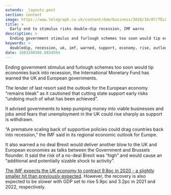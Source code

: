 ```yaml
--- 
extends: _layouts.post 
section: content 
image: https://www.telegraph.co.uk/content/dam/business/2020/10/07/TELEMMGLPICT000229340814_trans_NvBQzQNjv4Bq5_IXLpiue7kofRa9_NjVRXMS8gEIEkW7VPsfU2qxWQU.jpeg?impolicy=logo-overlay 
title: > 
  Early end to stimulus risks double-dip recession, IMF warns 
description: > 
  Ending government stimulus and furlough schemes too soon would tip economies back into recession, the International Monetary Fund has warned the UK and European governments.The lender of last resort said the outlook for the European economy “remains bleak” as it cautioned that cutting state support early risks “undoing much of what has been achieved”.“A premature scaling back of supportive policies could drag countries back into recession,” the IMF said in its regional economic outlook for Europe.The IMF expects the UK economy to contract 9.8pc in 2020 - a slightly smaller hit than previously expected.However, the recovery is also expected to be slower with GDP set to rise 5.9pc and 3.2pc in 2021 and 2022, respectively. 
keywords: > 
  doubledip, recession, uk, imf, warned, support, economy, rise, outlook, expected, warns, stimulus, european, end, early, risks 
date: 1603290366.0834594 
--- 
```

<div><p>Ending government stimulus and furlough schemes too soon would tip economies back into recession, the International Monetary Fund has warned the UK and European governments.</p>
<p>The lender of last resort said the outlook for the European economy &#8220;remains bleak&#8221; as it cautioned that cutting state support early risks &#8220;undoing much of what has been achieved&#8221;.</p>
<p>It advised governments to keep pumping money into viable businesses and jobs amid fears that unemployment in the UK could rise sharply as support is withdrawn.</p>
<p>&#8220;A premature scaling back of supportive policies could drag countries back into recession,&#8221; the IMF said in its regional economic outlook for Europe.</p>
<p>It also warned a no deal Brexit would deliver another blow to the UK and European economies as talks between the Government and Brussels flounder. It said the risk of a no-deal Brexit was &#8220;high&#8221; and would cause an &#8220;additional and potentially sizable shock to activity&#8221;.</p>
<p><a href="https://www.telegraph.co.uk/business/2020/10/13/covid-19-blow-28-trillion-hole-world-economy/">The IMF expects the UK economy to contract 9.8pc in 2020 - a slightly smaller hit than previously expected</a>. However, the recovery is also expected to be slower with GDP set to rise 5.9pc and 3.2pc in 2021 and 2022, respectively.</p>
</div>